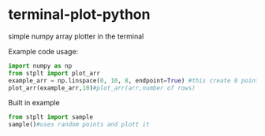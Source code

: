 # terminal-plot-python
simple numpy array plotter  in the terminal


Example code usage:


```python
import numpy as np
from stplt import plot_arr 
example_arr = np.linspace(0, 10, 8, endpoint=True) #this create 8 points  in x axis
plot_arr(example_arr,10)#plot_arr(arr,number of rows)
```

Built in example

```python
from stplt import sample 
sample()#uses random points and plott it
```
